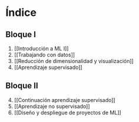 # Índice
## Bloque I
1. [[Introducción a ML I]]
2. [[Trabajando con datos]]
3. [[Reducción de dimensionalidad y visualización]]
4. [[Aprendizaje supervisado]]
## Bloque II
4. [[Continuación aprendizaje supervisado]]
5. [[Aprendizaje no supervisado]]
6. [[Diseño y despliegue de proyectos de ML]]


